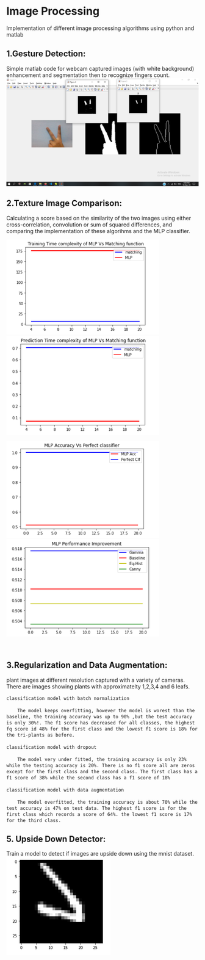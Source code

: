 # Image Processing
Implementation of different image processing algorithms using python and matlab

## 1.Gesture Detection:

Simple matlab code for webcam captured images (with white background) enhancement and segmentation then to recognize fingers count.
![alt text](https://github.com/khadija267/Image-Processing/blob/main/images/1.png?raw=true)

## 2.Texture Image Comparison:
Calculating a score based on the similarity of the two images using either cross-correlation, convolution or sum of squared differences, and comparing the implementation of these algorihms and the MLP classifier.
<p float="left">
  <img src="https://github.com/khadija267/Image-Processing/blob/main/images/3.png?raw=true" width="400" />
  <img src="https://github.com/khadija267/Image-Processing/blob/main/images/4.png?raw=true" width="400" /> 

</p>
<p float="left">
  <img src="https://github.com/khadija267/Image-Processing/blob/main/images/5.png?raw=true" width="400" />
  <img src="https://github.com/khadija267/Image-Processing/blob/main/images/6.png?raw=true" width="400" /> 

</p>
<br>


## 3.Regularization and Data Augmentation:

plant images at different resolution captured with a variety of cameras.
There are images showing plants with approximatelty 1,2,3,4 and 6 leafs.

    classification model with batch normalization

        The model keeps overfitting, however the model is worest than the baseline, the training accuracy was up to 90% ,but the test accuracy is only 30%!. The f1 score has decreased for all classes, the highest fq score id 48% for the first class and the lowest f1 score is 18% for the tri-plants as before.

    classification model with dropout

        The model very under fitted, the training accuracy is only 23% while the testing accuracy is 20%. There is no f1 score all are zeros except for the first class and the second class. The first class has a f1 score of 38% while the second class has a f1 score of 18%

    classification model with data augmentation

        The model overfitted, the training accuracy is about 70% while the test accuracy is 47% on test data. The highest f1 score is for the first class which records a score of 64%. the lowest f1 score is 17% for the third class.


## 5. Upside Down Detector:

Train a model to detect if images are upside down using the mnist dataset.<br>
![alt text](https://github.com/khadija267/Image-Processing/blob/main/images/2.png?raw=true)

